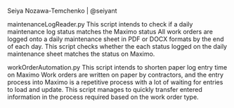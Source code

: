 Seiya Nozawa-Temchenko | @seiyant

maintenanceLogReader.py
This script intends to check if a daily maintenance log status matches the Maximo status
All work orders are logged onto a daily maintenance sheet in PDF or DOCX formats by the end of each day.
This script checks whether the each status logged on the daily maintenance sheet matches the status on Maximo.



workOrderAutomation.py
This script intends to shorten paper log entry time on Maximo
Work orders are written on paper by contractors, and the entry process into Maximo is a repetitive process with a lot of waiting for entries to load and update. 
This script manages to quickly transfer entered information in the process required based on the work order type.